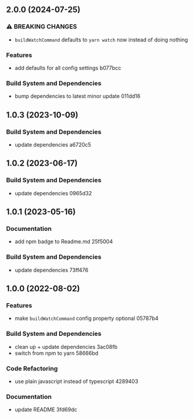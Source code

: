 ## 2.0.0 (2024-07-25)


### ⚠ BREAKING CHANGES

* `buildWatchCommand` defaults to `yarn watch` now instead of doing nothing

### Features

* add defaults for all config settings b077bcc


### Build System and Dependencies

* bump dependencies to latest minor update 011dd16

## 1.0.3 (2023-10-09)


### Build System and Dependencies

* update dependencies a6720c5

## 1.0.2 (2023-06-17)


### Build System and Dependencies

* update dependencies 0965d32

## 1.0.1 (2023-05-16)


### Documentation

* add npm badge to Readme.md 25f5004


### Build System and Dependencies

* update dependencies 73ff476

## 1.0.0 (2022-08-02)


### Features

* make `buildWatchCommand` config property optional 05787b4


### Build System and Dependencies

* clean up + update dependencies 3ac08fb
* switch from npm to yarn 58666bd


### Code Refactoring

* use plain javascript instead of typescript 4289403


### Documentation

* update README 3fd69dc

